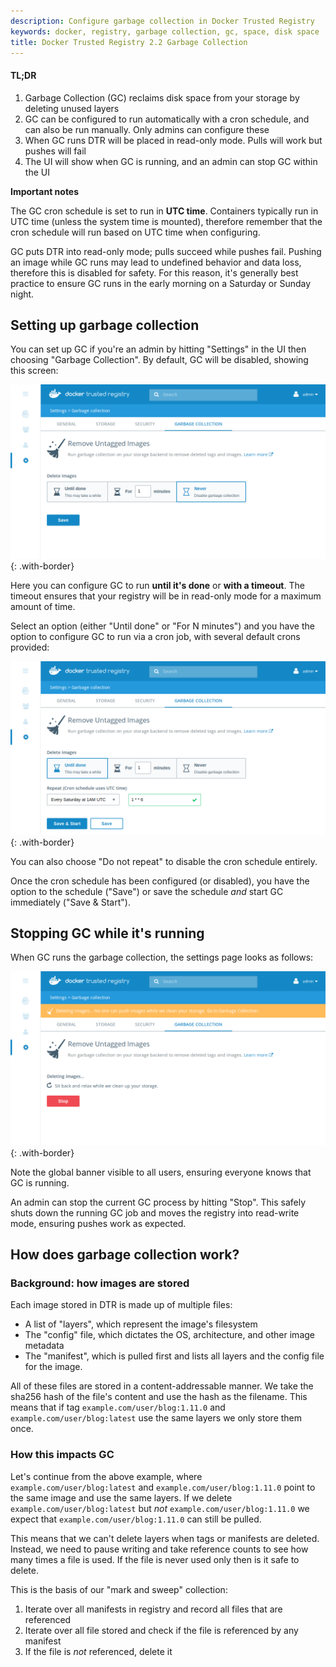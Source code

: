 ```yaml
---
description: Configure garbage collection in Docker Trusted Registry
keywords: docker, registry, garbage collection, gc, space, disk space
title: Docker Trusted Registry 2.2 Garbage Collection
---
```


#### TL;DR

1. Garbage Collection (GC) reclaims disk space from your storage by deleting
unused layers
2. GC can be configured to run automatically with a cron schedule, and can also
be run manually. Only admins can configure these
3. When GC runs DTR will be placed in read-only mode. Pulls will work but
pushes will fail
4. The UI will show when GC is running, and an admin can stop GC within the UI

**Important notes**

The GC cron schedule is set to run in **UTC time**. Containers typically run in
UTC time (unless the system time is mounted), therefore remember that the cron
schedule will run based on UTC time when configuring.

GC puts DTR into read-only mode; pulls succeed while pushes fail. Pushing an
image while GC runs may lead to undefined behavior and data loss, therefore
this is disabled for safety. For this reason, it's generally best practice to
ensure GC runs in the early morning on a Saturday or Sunday night.


## Setting up garbage collection

You can set up GC if you're an admin by hitting "Settings" in the UI then
choosing "Garbage Collection". By default, GC will be disabled, showing this
screen:

![](../../images/garbage-collection-1.png){: .with-border}

Here you can configure GC to run **until it's done** or **with a timeout**.
The timeout ensures that your registry will be in read-only mode for a maximum
amount of time.

Select an option (either "Until done" or "For N minutes") and you have the
option to configure GC to run via a cron job, with several default crons
provided:

![](../../images/garbage-collection-2.png){: .with-border}

You can also choose "Do not repeat" to disable the cron schedule entirely.

Once the cron schedule has been configured (or disabled), you have the option to
the schedule ("Save") or save the schedule *and* start GC immediately ("Save
&amp; Start").

## Stopping GC while it's running

When GC runs the garbage collection, the settings page looks as follows:

![](../../images/garbage-collection-3.png){: .with-border}

Note the global banner visible to all users, ensuring everyone knows that GC is
running.

An admin can stop the current GC process by hitting "Stop". This safely shuts
down the running GC job and moves the registry into read-write mode, ensuring
pushes work as expected.

## How does garbage collection work?

### Background: how images are stored

Each image stored in DTR is made up of multiple files:

- A list of "layers", which represent the image's filesystem
- The "config" file, which dictates the OS, architecture, and other image
metadata
- The "manifest", which is pulled first and lists all layers and the config file
for the image.

All of these files are stored in a content-addressable manner. We take the
sha256 hash of the file's content and use the hash as the filename. This means
that if tag `example.com/user/blog:1.11.0` and `example.com/user/blog:latest`
use the same layers we only store them once.

### How this impacts GC

Let's continue from the above example, where `example.com/user/blog:latest` and
`example.com/user/blog:1.11.0` point to the same image and use the same layers.
If we delete `example.com/user/blog:latest` but *not*
`example.com/user/blog:1.11.0` we expect that `example.com/user/blog:1.11.0`
can still be pulled.

This means that we can't delete layers when tags or manifests are deleted.
Instead, we need to pause writing and take reference counts to see how many
times a file is used. If the file is never used only then is it safe to delete.

This is the basis of our "mark and sweep" collection:

1. Iterate over all manifests in registry and record all files that are
referenced
2. Iterate over all file stored and check if the file is referenced by any
manifest
3. If the file is *not* referenced, delete it
